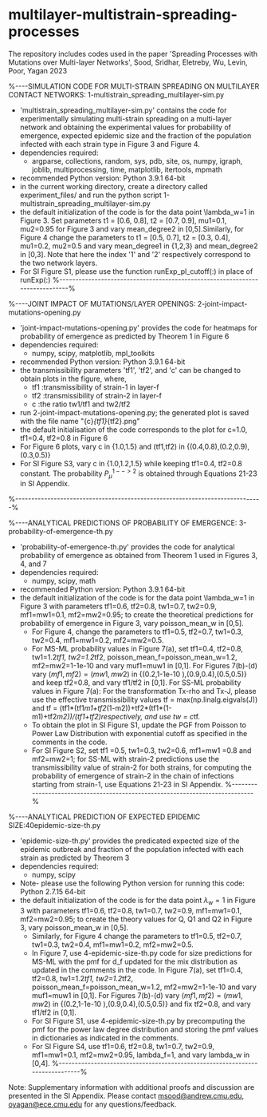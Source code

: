 # multilayer-multistrain-spreading-processes
The repository includes codes used in the paper 'Spreading Processes with Mutations over Multi-layer Networks', Sood, Sridhar, Eletreby, Wu, Levin, Poor, Yagan 2023


%----SIMULATION CODE FOR MULTI-STRAIN SPREADING ON MULTILAYER CONTACT NETWORKS: 1-multistrain_spreading_multilayer-sim.py

- 'multistrain_spreading_multilayer-sim.py' contains the code for experimentally simulating multi-strain spreading on a multi-layer network and obtaining the experimental values for probability of emergence, expected epidemic size and the fraction of the population infected with each strain type in Figure 3 and Figure 4.
- dependencies required: 
	- argparse, collections, random, sys, pdb, site, os, numpy, igraph, joblib, multiprocessing, time, matplotlib, itertools, mpmath
- recommended Python version: Python 3.9.1 64-bit
- in the current working directory, create a directory called experiment_files/ and run the python script 1-multistrain_spreading_multilayer-sim.py
- the default initialization of the code is for the data point \lambda_w=1 in Figure 3. Set parameters t1 = [0.6, 0.8], t2 = [0.7, 0.9], mu1=0.1, mu2=0.95 for Figure 3 and vary mean_degree2 in [0,5].Similarly, for Figure 4 change the parameters to 
t1 = [0.5, 0.7], t2 = [0.3, 0.4], mu1=0.2, mu2=0.5 and vary mean_degree1 in {1,2,3} and mean_degree2 in [0,3]. Note that here the index '1' and '2' respectively correspond to the two network layers.
- For SI Figure S1, please use the function runExp_pl_cutoff(:) in place of runExp(:)
%-----------------------------------------------------------------------------%


%----JOINT IMPACT OF MUTATIONS/LAYER OPENINGS: 2-joint-impact-mutations-opening.py

- 'joint-impact-mutations-opening.py' provides the code for heatmaps for probability of emergence as predicted by Theorem 1 in Figure 6
- dependencies required:
	- numpy, scipy, matplotlib, mpl_toolkits
- recommended Python version: Python 3.9.1 64-bit
- the transmissibility parameters 'tf1', 'tf2', and 'c' can be changed to obtain plots in the figure, where,
	- tf1 :transmissibility of strain-1 in layer-f
	- tf2 :transmissibility of strain-2 in layer-f
	- c :the ratio tw1/tf1 and tw2/tf2 
- run 2-joint-impact-mutations-opening.py; the generated plot is saved with the file name "{c}_{tf1}_{tf2}.png" 
- the default initialisation of the code corresponds to the plot for c=1.0, tf1=0.4, tf2=0.8 in Figure 6
- For Figure 6 plots, vary c in {1.0,1.5} and (tf1,tf2) in {(0.4,0.8),(0.2,0.9),(0.3,0.5)}
- For SI Figure S3, vary c in {1.0,1.2,1.5}  while keeping tf1=0.4, tf2=0.8 constant. The probability $P_\mu^{1-->2}$ is obtained through Equations 21-23 in SI Appendix.

%-----------------------------------------------------------------------------%



%----ANALYTICAL PREDICTIONS OF PROBABILITY OF EMERGENCE: 3-probability-of-emergence-th.py 

- 'probability-of-emergence-th.py' provides the code for analytical probability of emergence as obtained from Theorem 1 used in Figures 3, 4, and 7
- dependencies required:
	- numpy, scipy, math
- recommended Python version: Python 3.9.1 64-bit
- the default initialization of the code is for the data point \lambda_w=1 in Figure 3 with parameters tf1=0.6, tf2=0.8, tw1=0.7, tw2=0.9, mf1=mw1=0.1, mf2=mw2=0.95; to create the theoretical predictions for probability of emergence in Figure 3, vary poisson_mean_w in [0,5]. 
	- For Figure 4, change the parameters to tf1=0.5, tf2=0.7, tw1=0.3, tw2=0.4, mf1=mw1=0.2, mf2=mw2=0.5. 
	- For MS-ML probability values in Figure 7(a), set tf1=0.4, tf2=0.8, tw1=1.2*tf1, tw2=1.2*tf2, poisson_mean_f=poisson_mean_w=1.2, mf2=mw2=1-1e-10 and vary muf1=muw1 in [0,1]. For Figures 7(b)-(d) vary $(mf1,mf2)=(mw1,mw2)$ in {(0.2,1-1e-10 ),(0.9,0.4),(0.5,0.5)} and keep tf2=0.8, and vary tf1/tf2 in [0,1]. For SS-ML probability values in Figure 7(a): For the transformation Tx-rho and Tx-J, please use the effective transmissibility values tf = max(np.linalg.eigvals(J)) and tf = (tf1*(tf1*m1+tf2*(1-m2))+tf2*(tf1*(1-m1)+tf2*m2))/(tf1+tf2)respectively, and use tw = c*tf.
	- To obtain the plot in SI Figure S1, update the PGF from Poisson to Power Law Distribution with exponential cutoff as specified in the comments in the code.
	- For SI Figure S2, set tf1 =0.5, tw1=0.3, tw2=0.6, mf1=mw1 =0.8 and mf2=mw2=1; for SS-ML with strain-2 predictions use the transmissibility value of strain-2 for both strains, for computing the probability of emergence of strain-2 in the chain of infections starting from strain-1, use Equations 21-23 in SI Appendix. 
%-----------------------------------------------------------------------------%



%----ANALYTICAL PREDICTION OF EXPECTED EPIDEMIC SIZE:40epidemic-size-th.py 

- 'epidemic-size-th.py' provides the predicated expected size of the epidemic outbreak and fraction of the population infected with each strain as predicted by Theorem 3
- dependencies required:
	- numpy, scipy
- Note- please use the following Python version for running this code:  Python 2.7.15 64-bit
- the default initialization of the code is for the data point $\lambda_w=1$ in Figure 3 with parameters tf1=0.6, tf2=0.8, tw1=0.7, tw2=0.9, mf1=mw1=0.1, mf2=mw2=0.95; to create the theory values for Q, Q1 and Q2 in Figure 3, vary poisson_mean_w in [0,5]. 
	- Similarly, for Figure 4 change the parameters to tf1=0.5, tf2=0.7, tw1=0.3, tw2=0.4, mf1=mw1=0.2, mf2=mw2=0.5. 
	- In Figure 7, use 4-epidemic-size-th.py code for size predictions for MS-ML with the pmf for d_f updated for the mix distribution as updated in the comments in the code. In Figure 7(a), set tf1=0.4, tf2=0.8, tw1=1.2*tf1, tw2=1.2*tf2, poisson_mean_f=poisson_mean_w=1.2, mf2=mw2=1-1e-10 and vary muf1=muw1 in [0,1]. For Figures 7(b)-(d) vary $(mf1,mf2)=(mw1,mw2)$ in {(0.2,1-1e-10 ),(0.9,0.4),(0.5,0.5)} and fix tf2=0.8, and vary tf1/tf2 in [0,1].
	- For SI Figure S1, use 4-epidemic-size-th.py by precomputing the pmf for the power law degree distribution and storing the pmf values in dictionaries as indicated in the comments.
	- For SI Figure S4, use tf1=0.6, tf2=0.8, tw1=0.7, tw2=0.9, mf1=mw1=0.1, mf2=mw2=0.95, lambda_f=1, and vary lambda_w in [0,4].
%-----------------------------------------------------------------------------%



Note: Supplementary information with additional proofs and discussion are presented in the SI Appendix.
Please contact msood@andrew.cmu.edu, oyagan@ece.cmu.edu for any questions/feedback.


















